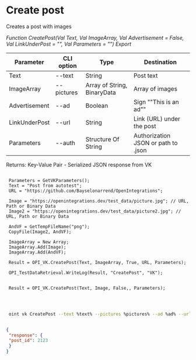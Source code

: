 ﻿---
sidebar_position: 1
---

# Create post
 Creates a post with images


*Function CreatePost(Val Text, Val ImageArray, Val Advertisement = False, Val LinkUnderPost = "", Val Parameters = "") Export*

 | Parameter | CLI option | Type | Destination |
 |-|-|-|-|
 | Text | --text | String | Post text |
 | ImageArray | --pictures | Array of String, BinaryData | Array of images |
 | Advertisement | --ad | Boolean | Sign ""This is an ad"" |
 | LinkUnderPost | --url | String | Link (URL) under the post |
 | Parameters | --auth | Structure Of String | Authorization JSON or path to .json |

 
 Returns: Key-Value Pair - Serialized JSON response from VK

```bsl title="Code example"
	
 Parameters = GetVKParameters();
 Text = "Post from autotest";
 URL = "https://github.com/Bayselonarrend/OpenIntegrations";
 
 Image = "https://openintegrations.dev/test_data/picture.jpg"; // URL, Path or Binary Data
 Image2 = "https://openintegrations.dev/test_data/picture2.jpg"; // URL, Path or Binary Data
 
 AndVF = GetTempFileName("png"); 
 CopyFile(Image2, AndVF);
 
 ImageArray = New Array;
 ImageArray.Add(Image);
 ImageArray.Add(AndVF);
 
 Result = OPI_VK.CreatePost(Text, ImageArray, True, URL, Parameters);
 
 OPI_TestDataRetrieval.WriteLog(Result, "CreatePost", "VK");

 
 Result = OPI_VK.CreatePost(Text, Image, False,, Parameters);

	
```

```sh title="CLI command example"
 
 oint vk CreatePost --text %text% --pictures %pictures% --ad %ad% --url %url% --auth %auth%

```


```json title="Result"

{
 "response": {
 "post_id": 2123
 }
}

```

